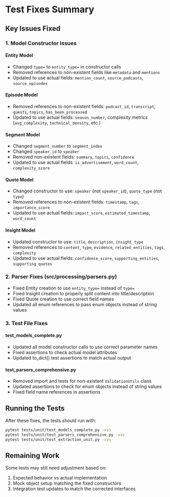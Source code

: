 # Test Fixes Summary

## Key Issues Fixed

### 1. Model Constructor Issues

#### Entity Model
- Changed `type=` to `entity_type=` in constructor calls
- Removed references to non-existent fields like `metadata` and `mentions`
- Updated to use actual fields: `mention_count`, `source_podcasts`, `source_episodes`

#### Episode Model  
- Removed references to non-existent fields: `podcast_id`, `transcript`, `guests`, `topics`, `has_been_processed`
- Updated to use actual fields: `season_number`, complexity metrics (`avg_complexity`, `technical_density`, etc.)

#### Segment Model
- Changed `segment_number` to `segment_index`
- Changed `speaker_id` to `speaker`
- Removed non-existent fields: `summary`, `topics`, `confidence`
- Updated to use actual fields: `is_advertisement`, `word_count`, `complexity_score`

#### Quote Model
- Changed constructor to use: `speaker` (not `speaker_id`), `quote_type` (not `type`)
- Removed references to non-existent fields: `timestamp`, `tags`, `importance_score`
- Updated to use actual fields: `impact_score`, `estimated_timestamp`, `word_count`

#### Insight Model
- Updated constructor to use: `title`, `description`, `insight_type`
- Removed references to `content`, `type`, `evidence`, `related_entities`, `tags`, `complexity`
- Updated to use actual fields: `confidence_score`, `supporting_entities`, `supporting_quotes`

### 2. Parser Fixes (src/processing/parsers.py)

- Fixed Entity creation to use `entity_type=` instead of `type=`
- Fixed Insight creation to properly split content into title/description
- Fixed Quote creation to use correct field names
- Updated all enum references to pass enum objects instead of string values

### 3. Test File Fixes

#### test_models_complete.py
- Updated all model constructor calls to use correct parameter names
- Fixed assertions to check actual model attributes
- Updated to_dict() test assertions to match actual output

#### test_parsers_comprehensive.py
- Removed import and tests for non-existent `ValidationUtils` class
- Updated assertions to check for enum objects instead of string values
- Fixed field name references in assertions

## Running the Tests

After these fixes, the tests should run with:
```bash
pytest tests/unit/test_models_complete.py -xvs
pytest tests/unit/test_parsers_comprehensive.py -xvs
pytest tests/unit/test_extraction_unit.py -xvs
```

## Remaining Work

Some tests may still need adjustment based on:
1. Expected behavior vs actual implementation
2. Mock object setup matching the fixed constructors
3. Integration test updates to match the corrected interfaces
